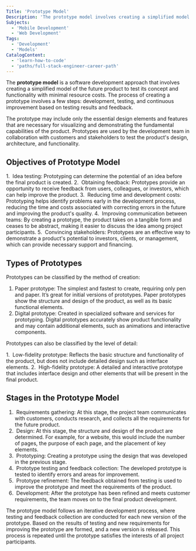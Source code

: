 ```yaml
---
Title: 'Prototype Model'
Description: 'The prototype model involves creating a simplified model of the product to test its concept and functionality.'
Subjects:
  - 'Mobile Development'
  - 'Web Development'
Tags:
  - 'Development'
  - 'Models'
CatalogContent:
  - 'learn-how-to-code'
  - 'paths/full-stack-engineer-career-path'
---
```


The **prototype model** is a software development approach that involves creating a simplified model of the future product to test its concept and functionality with minimal resource costs. The process of creating a prototype involves a few steps: development, testing, and continuous improvement based on testing results and feedback.

The prototype may include only the essential design elements and features that are necessary for visualizing and demonstrating the fundamental capabilities of the product. Prototypes are used by the development team in collaboration with customers and stakeholders to test the product's design, architecture, and functionality.

## Objectives of Prototype Model

1.  Idea testing: Prototyping can determine the potential of an idea before the final product is created.
2.  Obtaining feedback: Prototypes provide an opportunity to receive feedback from users, colleagues, or investors, which can help improve the product.
3.  Reducing time and development costs: Prototyping helps identify problems early in the development process, reducing the time and costs associated with correcting errors in the future and improving the product's quality.
4.  Improving communication between teams: By creating a prototype, the product takes on a tangible form and ceases to be abstract, making it easier to discuss the idea among project participants.
5.  Convincing stakeholders: Prototypes are an effective way to demonstrate a product's potential to investors, clients, or management, which can provide necessary support and financing.

## Types of Prototypes

Prototypes can be classified by the method of creation:

1. Paper prototype: The simplest and fastest to create, requiring only pen and paper. It’s great for initial versions of prototypes.  Paper prototypes show the structure and design of the product, as well as its basic functional elements.
2. Digital prototype: Created in specialized software and services for prototyping. Digital prototypes accurately show product functionality and may contain additional elements, such as animations and interactive components.

Prototypes can also be classified by the level of detail:

1.  Low-fidelity prototype: Reflects the basic structure and functionality of the product, but does not include detailed design such as interface elements.
2.  High-fidelity prototype: A detailed and interactive prototype that includes interface design and other elements that will be present in the final product.

## Stages in the Prototype Model

1.  Requirements gathering: At this stage, the project team communicates with customers, conducts research, and collects all the requirements for the future product.
2.  Design: At this stage, the structure and design of the product are determined. For example, for a website, this would include the number of pages, the purpose of each page, and the placement of key elements.
3.  Prototyping: Creating a prototype using the design that was developed in the previous stage.
4.  Prototype testing and feedback collection: The developed prototype is tested to identify errors and areas for improvement.
5.  Prototype refinement: The feedback obtained from testing is used to improve the prototype and meet the requirements of the product.
6.  Development: After the prototype has been refined and meets customer requirements, the team moves on to the final product development.

The prototype model follows an iterative development process, where testing and feedback collection are conducted for each new version of the prototype. Based on the results of testing and new requirements for improving the prototype are formed, and a new version is released. This process is repeated until the prototype satisfies the interests of all project participants.
